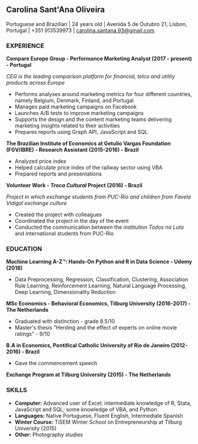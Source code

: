 ## Carolina Sant'Ana Oliveira   
Portuguese and Brazilian | 24 years old |
Avenida 5 de Outubro 21, Lisbon, Portugal |                         +351 913539973 | carolina.santana.93@gmail.com


### EXPERIENCE
**Compare Europe Group - Performance Marketing Analyst (2017 - present) - Portugal**

*CEG is the leading comparison platform for financial, telco and utility products across Europe*
- Performs analyses around marketing metrics for four different countries, namely Belgium, Denmark, Finland, and Portugal
- Manages paid marketing campaigns on Facebook
- Launches A/B tests to improve marketing campaigns
- Supports the design and the content marketing teams delivering marketing insights related to their activities
- Prepares reports using Graph API, JavaScript and SQL

**The Brazilian Institute of Economics at Getulio Vargas Foundation (FGV/IBRE) - Research Assistant (2015-2016) - Brazil**        

- Analyzed price index
- Helped calculate price index of the railway sector using VBA
- Prepared reports and presentations

**Volunteer Work - *Troca Cultural* Project (2016) - Brazil**

*Project in which exchange students from PUC-Rio and children from Favela Vidigal exchange culture*
- Created the project with colleagues
- Coordinated the project in the day of the event
- Conducted the communication between the institution *Todos na Luta* and international students from PUC-Rio

### EDUCATION

**Machine Learning A-Z™: Hands-On Python and R in Data Science - Udemy (2018)**
  
  - Data Preprocessing, Regression, Classification, Clustering, Association Rule Learning, Reinforcement Learning, Natural Language Processing, Deep Learning, Dimensionality Reduction
  
  
  

**MSc Economics - Behavioral Economics, Tilburg University (2016-2017) - The Netherlands**                              

  - Graduated with distinction - grade 8.5/10
  - Master's thesis "Herding and the effect of experts on online movie ratings" - 9/10
    
**B.A in Economics, Pontifical Catholic University of Rio de Janeiro (2012-2016) - Brazil**          

  - Gave the commencement speech
  
**Exchange Program at Tilburg University (2015) - The Netherlands** 
                                          
### SKILLS
- **Computer:** Advanced user of Excel; intermediate knowledge of R, Stata, JavaScript and SQL; some knowledge of VBA, and Python
- **Languages:** Native Portuguese, Fluent English, Intermediate Spanish
- **Winter Course:** TiSEM Winter School on Entrepreneurship at Tilburg University (2015)
- **Other:** Photography studies
